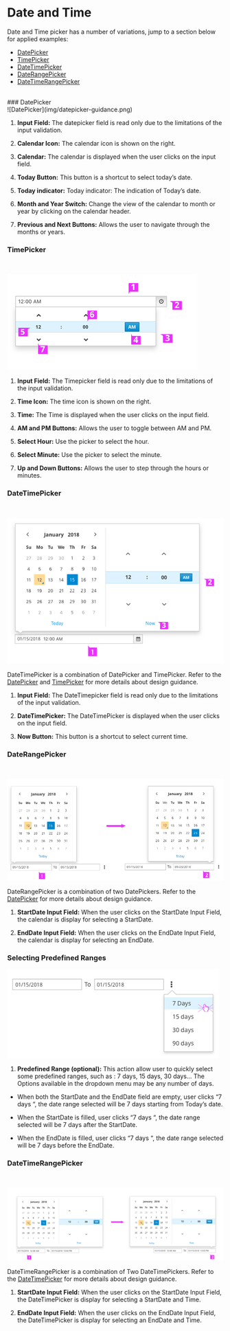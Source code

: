 # Date and Time 
Date and Time picker has a number of variations, jump to a section below for applied examples:
* [DatePicker](#DatePicker)
* [TimePicker](#TimePicker)
* [DateTimePicker](#DateTimePicker)
* [DateRangePicker](#DateRangePicker)
* [DateTimeRangePicker](#DateTimeRangPicker)

</br>
### DatePicker
</br>
![DatePicker](img/datepicker-guidance.png)

1. **Input Field:** The datepicker field is read only due to the limitations of the input validation.

1. **Calendar Icon:** The calendar icon is shown on the right.

1. **Calendar:** The calendar is displayed when the user clicks on the input field.

1. **Today Button:** This button is a shortcut to select today’s date.

1. **Today indicator:** Today indicator: The indication of Today’s date.

1. **Month and Year Switch:** Change the view of the calendar to month or year by clicking on the calendar header.

1. **Previous and Next Buttons:** Allows the user to navigate through the months or years.

### TimePicker
</br>

![TimePicker](img/timepicker-guidance.png)

1. **Input Field:** The Timepicker field is read only due to the limitations of the input validation.

1. **Time Icon:** The time icon is shown on the right.

1. **Time:** The Time is displayed when the user clicks on the input field.

1. **AM and PM Buttons:** Allows the user to toggle between AM and PM.

1. **Select Hour:** Use the picker to select the hour.

1. **Select Minute:** Use the picker to select the minute.

1. **Up and Down Buttons:** Allows the user to step through the hours or minutes.

### DateTimePicker

</br>

![DateTimePicker](img/datetimepicker-guidance.png)

DateTimePicker is a combination of DatePicker and TimePicker. Refer to the [DatePicker](#DatePicker) and [TimePicker](#TimePicker) for more details about design guidance.

1. **Input Field:** The DateTimepicker field is read only due to the limitations of the input validation.

1. **DateTimePicker:** The DateTimePicker is displayed when the user clicks on the input field.

1. **Now Button:** This button is a shortcut to select current time.

### DateRangePicker
</br>

![DateRange](img/daterange-guidance.png)

DateRangePicker is a combination of two DatePickers. Refer to the [DatePicker](#DatePicker) for more details about design guidance.
1. **StartDate Input Field:** When the user clicks on the StartDate Input Field, the calendar is display for selecting a StartDate.

1. **EndDate Input Field:** When the user clicks on the EndDate Input Field, the calendar is display for selecting an EndDate.


### Selecting Predefined Ranges

![Predefined Ranges](img/daterange-flexble.png)

1. **Predefined Range (optional):** This action allow user to quickly select some predefined ranges, such as : 7 days, 15 days, 30 days... The Options available in the  dropdown menu may be any number of days.

  - When both the StartDate and the EndDate field are empty, user clicks “7 days “, the date range selected will be 7 days starting from Today’s date.

  - When the StartDate is filled, user clicks “7 days “,  the date range selected  will be 7 days after the StartDate.

  - When the EndDate is filled, user clicks “7 days “, the date range selected  will be 7 days before the EndDate.

### DateTimeRangePicker
</br>

![DateTimeRangPicker](img/datetimerange-guidance.png)

DateTimeRangePicker is a combination of Two DateTimePickers. Refer to the [DateTimePicker](#DateTimePicker) for more details about design guidance.

1. **StartDate Input Field:** When the user clicks on the StartDate Input Field, the DateTimePicker is display for selecting a StartDate and Time.

1. **EndDate Input Field:** When the user clicks on the EndDate Input Field, the DateTimePicker is display for selecting an EndDate and Time.
